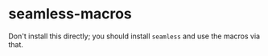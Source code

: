 # seamless-macros

Don't install this directly; you should install `seamless` and use the macros via that.